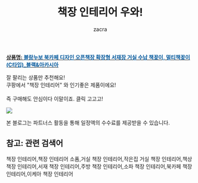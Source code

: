 ﻿---
layout: post
title:  "책장 인테리어 우와!"
author: zacra
categories: [ 아이템 ]
tags: [책장 인테리어,책장 인테리어 소품,거실 책장 인테리어,작은집 거실 책장 인테리어,책상 책장 인테리어,서재 책장 인테리어,주방 책장 인테리어,소파 책장 인테리어,북카페 책장 인테리어,이케아 책장 인테리어]
image: https://static.coupangcdn.com/image/vendor_inventory/2a12/ac97692f3b258ebab599a545f6cdbb957c74291f669262708957fbf6c77d.png 
description: "쿠팡에서 책장 인테리어 관련 상품으로 가장 잘팔리는 제품 중 하나라는 사실!!."
rating: 4.5
---

<a href="https://link.coupang.com/re/AFFSDP?lptag=AF8407795&pageKey=204725393&itemId=602184083&vendorItemId=4577860262&traceid=V0-153-0c69e9f617a4be7b"><b>상품명: <font color='#01579B'>블랑누보 북카페 디자인 오픈책장 확장형 서재장 거실 수납 책꽂이, 멀티책꽂이(C타입)_블랙&아카시아</font></b></a>

잘 팔리는 상품만 추천해요!<br/>
쿠팡에서 "책장 인테리어" 와 인기좋은 제품이에요!<br/><br/>
즉 구매해도 안심이다 이말이죠. 클릭 고고고! <br/>



<a href="https://link.coupang.com/re/AFFSDP?lptag=AF8407795&pageKey=204725393&itemId=602184083&vendorItemId=4577860262&traceid=V0-153-0c69e9f617a4be7b"><img src="https://thumbnail9.coupangcdn.com/thumbnails/remote/q89/image/vendor_inventory/b4e6/f5523abacc18454b29763246b1b4e347e6a5d31a84cc704540da25cbd7d7.jpg"></a> 

본 블로그는 파트너스 활동을 통해 일정액의 수수료를 제공받을 수 있습니다.

## 참고: 관련 검색어    
책장 인테리어,책장 인테리어 소품,거실 책장 인테리어,작은집 거실 책장 인테리어,책상 책장 인테리어,서재 책장 인테리어,주방 책장 인테리어,소파 책장 인테리어,북카페 책장 인테리어,이케아 책장 인테리어